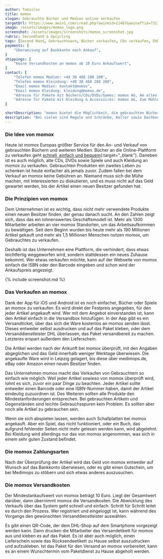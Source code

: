 ```yaml
---
author: Tomislav
title: momox
slogan: Gebrauchte Bücher und Medien online verkaufen
targetUrl: https://www.awin1.com/cread.php?awinmid=11487&awinaffid=731132
image: /assets/images/momox_logo.png
screenshot: /assets/images/screenshots/momox_screenshot.jpg
rubric: Secondhand & Upcycling
tags: [Second Hand, Gebrauchtware, Bücher verkaufen, CDs verkaufen, DVDs verkaufen, Spiele verkaufen, Ankauf]
payments: [
    "Überweisung auf Bankkonto nach Ankauf",
]
shippings: [
    "Keine Versandkosten an momox ab 10 Euro Ankaufswert",
]
contact: [
    "Telefon momox Medien: +49 30 488 288 100",
    "Telefon momox Kleindung: +49 30 488 288 288",
    "Email momox Medien: kontakt@momox",
    "Email momox Kleidung: kleidung@momox.de",
    "Adresse für Pakete mit Büchern/CDs/DVDs/Games: momox AG, Am alten Flughafen 100, 04356 Leipzig",
    "Adresse für Pakete mit Kleidung & Accessoires: momox AG, Zum Mühlenfließ 23-25, 15366 Neuenhagen bei Berlin"
]

shortDescription: "momox bietet die Möglichkeit, die gebrauchten Bücher, CDs, DVDs sowie Spiele einfach und kompliziert zu verkaufen, den Sachen so ein zweites Leben zu schenken."
description: "Bei vielen sind Regale und Schränke, Keller sowie Dachboden voller schöner Bücher und Filme, die aber oft nur noch herumstehen. Dabei ist es doch zu schade, dass Bücher und andere Medien einstauben, anstatt jemandem Freude zu bereiten. Das ändert momox seit 2012, denn das Unternehmen kauft bereits seit Jahren gebrauchte Artikel an."
---
```


### Die Idee von momox

Heute ist momox Europas größter Service für den An- und Verkauf von gebrauchten Büchern und weiteren Medien. Bücher an die Online-Plattform zu verkaufen geht [schnell, einfach und bequem](https://www.momox.de/ihre-vorteile/){:target="_blank"}. Daneben ist es auch möglich, alte CDs, DVDs sowie Spiele und auch Kleidung an momox zu verkaufen. Gebrauchten Produkten ein zweites Leben zu schenken ist heute einfacher als jemals zuvor. Zudem fallen bei dem Verkauf an momox keine Gebühren an. Niemand muss sich die Mühe machen, mit Interessierten zu diskutieren, und es muss nicht auf das Geld gewartet werden, bis der Artikel einen neuen Besitzer gefunden hat.

### Die Prinzipien von momox

Dem Unternehmen ist es wichtig, dass nicht mehr verwendete Produkte einen neuen Besitzer finden, der genau danach sucht. An den Zahlen zeigt sich, dass das ein lohnenswertes Geschäftsmodell ist. Mehr als 1300 Mitarbeiter arbeiten an vier momox Standorten, um das Arbeitsaufkommen zu bewältigen. Seit dem Beginn wurden bis heute mehr als 190 Millionen Artikel gekauft und mehr als 1,5 Millionen Menschen nutzen momox, um Gebrauchtes zu verkaufen.

Deshalb ist das Unternehmen eine Plattform, die verhindert, dass etwas leichtfertig weggeworfen wird, sondern stattdessen ein neues Zuhause bekommt. Wer etwas verkaufen möchte, kann auf der Webseite von momox einfach die ISBN oder den Barcode eingeben und schon wird der Ankaufspreis angezeigt.

{% include screenshot.md %}

### Das Verkaufen an momox

Dank der App für iOS und Android ist es noch einfacher, Bücher oder Spiele an momox zu verkaufen. Es wird direkt der Festpreis angegeben, für den jeder Artikel angekauft wird. Wer mit dem Angebot einverstanden ist, kann den Artikel einfach in die Versandbox hinzufügen. In der App gibt es ein Versandticket, über das sich die Ware kostenlos an momox senden lässt. Dieses entweder selbst ausdrucken und auf das Paket kleben, oder dem Versanddienstleister DHL überlassen, das Paket versandbereit zu machen. Letzteres erspart außerdem den Lieferschein.

Die Artikel werden nach der Ankunft bei momox überprüft, mit den Angaben abgeglichen und das Geld innerhalb weniger Werktage überwiesen. Die angekaufte Ware wird in Leipzig gelagert, bis diese über medimops.de, eBay oder Amazon einen neuen Besitzer finden.

Das Unternehmen momox macht das Verkaufen von Gebrauchtem so einfach wie möglich. Weil jeder Artikel sowieso von momox überprüft wird, lohnt es sich, zuvor ein paar Dinge zu beachten. Jeder Artikel sollte entweder einen Barcode oder eine ISBN-Nummer haben, damit der Artikel eindeutig zuzuordnen ist. Des Weiteren sollten alle Produkte den Mindestanforderungen entsprechen. Bei gebrauchten Artikeln und Gegenständen sind leichte Gebrauchsspuren kein Problem. Es sollten aber noch alle Artikel zu gebrauchen sein.

Wenn sie sich abspielen lassen, werden auch Schallplatten bei momox angekauft. Aber ein Spiel, das nicht funktioniert, oder ein Buch, das aufgrund fehlender Seiten nicht mehr gelesen werden kann, wird abgelehnt. Bei Kleidung wird allerdings nur das von momox angenommen, was sich in einem sehr guten Zustand befindet.

### Die momox Zahlungsarten

Nach der Überprüfung der Artikel wird das Geld von momox entweder auf Wunsch auf das Bankkonto überwiesen, oder es gibt einen Gutschein, um bei Medimops zu stöbern und sich etwas anderes auszusuchen.

### Die momox Versandkosten

Der Mindestankaufswert von momox beträgt 10 Euro. Liegt der Gesamtwert darüber, dann übernimmt momox die Versandkosten. Die Abwicklung des Verkaufs über das System geht schnell und einfach. Schritt für Schritt leitet es durch den Prozess. Wer registriert und eingeloggt ist, kann während des Vorgangs den gewünschten Versanddienstleister auswählen.

Es gibt einen QR-Code, der dem DHL-Shop auf dem Smartphone vorgezeigt werden kann. Dann drucken die Mitarbeiter das Versandetikett für momox aus und kleben es auf das Paket. Es ist aber auch möglich, einen Lieferschein sowie das Rücksendeetikett zu Hause selbst auszudrucken und aufzukleben. Ist das Paket für den Versand an momox vorbereitet, kann es an einem Wunschtermin vom Paketdienst zu Hause abgeholt werden.